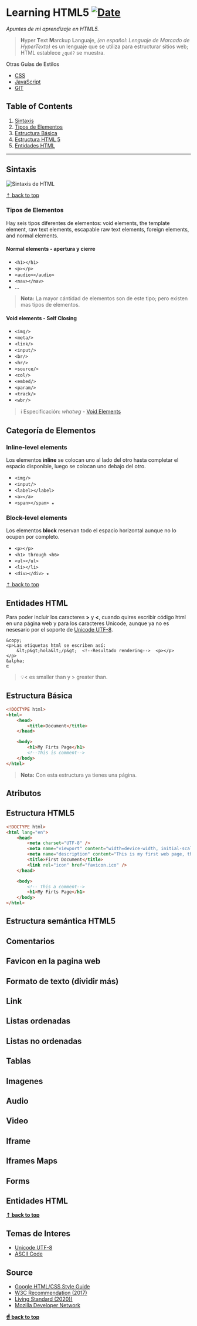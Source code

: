 # Learning HTML5 [![Date](https://img.shields.io/badge/Date-18%2F07%2F2020-success)](http://www.fechadehoy.com/mexico)

_Apuntes de mi aprendizaje en HTML5._

> **H**yper **T**ext **M**arckup **L**anguaje, _(en español: Lenguaje de Marcado de HyperTexto)_ es un lenguaje que se utiliza para estructurar sitios web; HTML establece `¿qué?` se muestra.

Otras Guías de Estilos

-   [CSS](https://github.com/nhuamani/css)
-   [JavaScript](https://github.com/nhuamani/javascript)
-   [GIT](https://github.com/nhuamani/git)

## Table of Contents

1. [Sintaxis](#sintaxis)
1. [Tipos de Elementos](#tipos-de-elementos)
2. [Estructura Básica](#estructura-básica)
2. [Estructura HTML 5](#estructura-html-5)
3. [Entidades HTML](#entidades-html)

---

## Sintaxis

![Sintaxis de HTML](https://nhuamani.github.io/images/html-sintaxis.png)

[⇡ back to top](#table-of-contents)

### Tipos de Elementos

Hay seis tipos diferentes de elementos: void elements, the template element, raw text elements, escapable raw text elements, foreign elements, and normal elements.

#### Normal elements - apertura y cierre

- `<h1></h1>`
- `<p></p>`
- `<audio></audio>`
- `<nav></nav>`
- ...

> **Nota:** La mayor cántidad de elementos son de este tipo; pero existen mas tipos de elementos.

#### Void elements - Self Closing

- `<img/>`
- `<meta/>`
- `<link/>`
- `<input/>`
- `<br/>`
- `<hr/>`
- `<source/>`
- `<col/>`
- `<embed/>`
- `<param/>`
- `<track/>`
- `<wbr/>`

> ℹ Especificación: _whatwg_ - [Void Elements](https://html.spec.whatwg.org/multipage/syntax.html#elements-2)

## Categoría de Elementos

### Inline-level elements

Los elementos **inline** se colocan uno al lado del otro hasta completar el espacio disponible, luego se colocan uno debajo del otro.

- `<img/>`
- `<input/>`
- `<label></label>`
- `<a></a>`
- `<span></span> ★`

### Block-level elements

Los elementos **block** reservan todo el espacio horizontal aunque no lo ocupen por completo.

- `<p></p>`
- `<h1> through <h6>`
- `<ul></ul>`
- `<li></li>`
- `<div></div> ★`

[⇡ back to top](#table-of-contents)

## Entidades HTML

Para poder incluir los caracteres **>** y **<**, cuando quires escribir código html en una página web y para los caracteres Unicode, aunque ya no es nesesario por el soporte de [Unicode UTF-8](https://unicode-table.com).

```
&copy;
<p>Las etiquetas html se escriben así:
    &lt;p&gt;hola&lt;/p&gt;  <!--Resultado rendering-->  <p></p>
</p>
&alpha;
α
```
> 💡&lt; es smaller than y &gt; greater than.

## Estructura Básica

```html
<!DOCTYPE html>
<html>
    <head>
        <title>Document</title>
    </head>

    <body>
        <h1>My Firts Page</h1>
        <!--This is comment-->
    </body>
</html>
```

> **Nota:** Con esta estructura ya tienes una página.

## Atributos



## Estructura HTML5

```html
<!DOCTYPE html>
<html lang="en">
    <head>
        <meta charset="UTF-8" />
        <meta name="viewport" content="width=device-width, initial-scale=1.0" />
        <meta name="description" content="This is my first web page, thanks for visiting" />
        <title>First Document</title>
        <link rel="icon" href="favicon.ico" />
    </head>

    <body>
        <!-- This a comment-->
        <h1>My Firts Page</h1>
    </body>
</html>
```

## Estructura semántica HTML5

## Comentarios

## Favicon en la pagina web

## Formato de texto (dividir más)

## Link

## Listas ordenadas

## Listas no ordenadas

## Tablas

## Imagenes

## Audio

## Video

## Iframe

## Iframes Maps

## Forms

## Entidades HTML

**[⇡ back to top](#table-of-contents)**

## Temas de Interes

-   [Unicode UTF-8](https://unicode-table.com)
-   [ASCII Code](https://elcodigoascii.com.ar)

## Source

-   [Google HTML/CSS Style Guide](https://google.github.io/styleguide/htmlcssguide.html)
-   [W3C Recommendation (2017)](https://www.w3.org/TR/html52/)
-   [Living Standard (2020))](https://html.spec.whatwg.org/)
-   [Mozilla Developer Network](https://developer.mozilla.org/es/docs/Web/HTML)

**[☝ back to top](#table-of-contents)**
